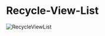 # Recycle-View-List
![RecycleViewList](https://user-images.githubusercontent.com/62680911/96410646-6ef18c80-1211-11eb-953f-90d9fd345929.png)
